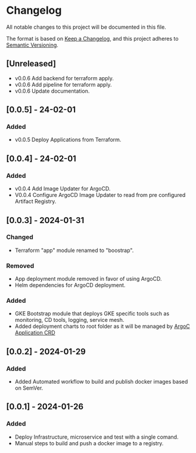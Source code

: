 # Changelog

All notable changes to this project will be documented in this file.

The format is based on [Keep a Changelog](https://keepachangelog.com/en/1.1.0/),
and this project adheres to [Semantic Versioning](https://semver.org/spec/v2.0.0.html).

## [Unreleased]

- v0.0.6 Add backend for terraform apply.
- v0.0.6 Add pipeline for terraform apply.
- v0.0.6 Update documentation.

## [0.0.5] - 24-02-01

### Added

- v0.0.5 Deploy Applications from Terraform.

## [0.0.4] - 24-02-01

### Added

- v0.0.4 Add Image Updater for ArgoCD.
- V0.0.4 Configure ArgoCD Image Updater to read from pre configured Artifact Registry.

## [0.0.3] - 2024-01-31

### Changed

- Terraform "app" module renamed to "boostrap".

### Removed

- App deployment module removed in favor of using ArgoCD.
- Helm dependencies for ArgoCD deployment.

### Added

- GKE Bootstrap module that deploys GKE specific tools such as monitoring, CD tools, logging, service mesh.
- Added deployment charts to root folder as it will be managed by [ArgoC Application CRD](https://nandhabalanmarimuthu.medium.com/argo-cd-applications-b1e5bcb3c6af)

## [0.0.2] - 2024-01-29

### Added

- Added Automated workflow to build and publish docker images based on SemVer.

## [0.0.1] - 2024-01-26

### Added

- Deploy Infrastructure, microservice and test with a single comand.
- Manual steps to build and push a docker image to a registry.
